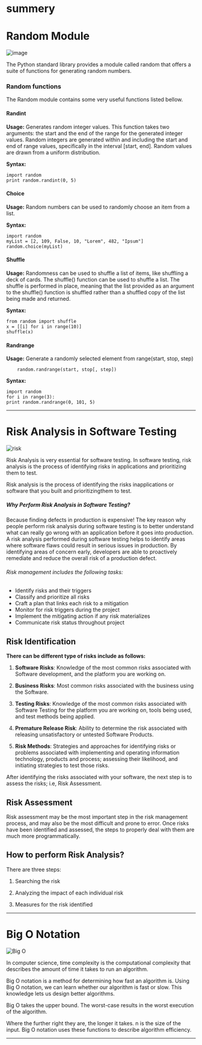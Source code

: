 # summery 
# Random Module 
![image](https://cdn.educba.com/academy/wp-content/uploads/2020/03/Random-Module-in-Python.jpg)


The Python standard library provides a module called random that offers a suite of functions for generating random numbers.

### Random functions

The Random module contains some very useful functions listed bellow.

#### Randint

  **Usage:**
      Generates random integer values. This function takes two arguments: the start and the end of the range for the generated integer values. Random integers are generated within and including the start and end of range values, specifically in the interval [start, end]. Random values are drawn from a uniform distribution.

  **Syntax:**
    
    import random
    print random.randint(0, 5)


#### Choice

  **Usage:**
      Random numbers can be used to randomly choose an item from a list.

  **Syntax:**
    
    import random
    myList = [2, 109, False, 10, "Lorem", 482, "Ipsum"]
    random.choice(myList)

#### Shuffle

  **Usage:**
      Randomness can be used to shuffle a list of items, like shuffling a deck of cards. The shuffle() function can be used to shuffle a list. The shuffle is performed in place, meaning that the list provided as an argument to the shuffle() function is shuffled rather than a shuffled copy of the list being made and returned.

  **Syntax:**
    
    from random import shuffle
    x = [[i] for i in range(10)]
    shuffle(x)

#### Randrange

  **Usage:**
      Generate a randomly selected element from range(start, stop, step)

        random.randrange(start, stop[, step])

  **Syntax:**
    
    import random
    for i in range(3):
    print random.randrange(0, 101, 5)

<hr>

# Risk Analysis in Software Testing

![risk](https://d1jnx9ba8s6j9r.cloudfront.net/blog/wp-content/uploads/2019/08/risk-analysis-335x300.jpg)

Risk Analysis is very essential for software testing. In software testing, risk analysis is the process of identifying risks in applications and prioritizing them to test.

Risk analysis is the process of identifying the risks inapplications or software that you built and prioritizingthem to test.

##### Why Perform Risk Analysis in Software Testing?

Because finding defects in production is expensive! The key reason why people perform risk analysis during software testing is to better understand what can really go wrong with an application before it goes into production. A risk analysis performed during software testing helps to identify areas where software flaws could result in serious issues in production. By identifying areas of concern early, developers are able to proactively remediate and reduce the overall risk of a production defect.

###### Risk management includes the following tasks:

* Identify risks and their triggers
* Classify and prioritize all risks
* Craft a plan that links each risk to a mitigation
* Monitor for risk triggers during the project
* Implement the mitigating action if any risk materializes
* Communicate risk status throughout project

## Risk Identification

**There can be different type of risks include as follows:**

1. **Software Risks**: Knowledge of the most common risks associated with Software development, and the platform you are working on.
   
2. **Business Risks**: Most common risks associated with the business using the Software.
   
3. **Testing Risks**: Knowledge of the most common risks associated with Software Testing for the platform you are working on, tools being used, and test methods being applied.
   
4. **Premature Release Risk**: Ability to determine the risk associated with releasing unsatisfactory or untested Software Products.
   
5. **Risk Methods**: Strategies and approaches for identifying risks or problems associated with implementing and operating information technology, products and process; assessing their likelihood, and initiating strategies to test those risks.

After identifying the risks associated with your software, the next step is to assess the risks; i.e, Risk Assessment.

## Risk Assessment

Risk assessment may be the most important step in the risk management process, and may also be the most difficult and prone to error. Once risks have been identified and assessed, the steps to properly deal with them are much more programmatically.

## How to perform Risk Analysis?

There are three steps:

1. Searching the risk

2. Analyzing the impact of each individual risk

3. Measures for the risk identified

<hr>


# Big O Notation

![Big O](https://encrypted-tbn0.gstatic.com/images?q=tbn%3AANd9GcSIQGtxnaaQWv1caPkTNrvu5Mqt3_uki74OvQ&usqp=CAU)

In computer science, time complexity is the computational complexity that describes the amount of time it takes to run an algorithm.

Big O notation is a method for determining how fast an algorithm is. Using Big O notation, we can learn whether our algorithm is fast or slow. This knowledge lets us design better algorithms.

Big O takes the upper bound. The worst-case results in the worst execution of the algorithm. 



Where the further right they are, the longer it takes. n is the size of the input. Big O notation uses these functions to describe algorithm efficiency.

<hr>





